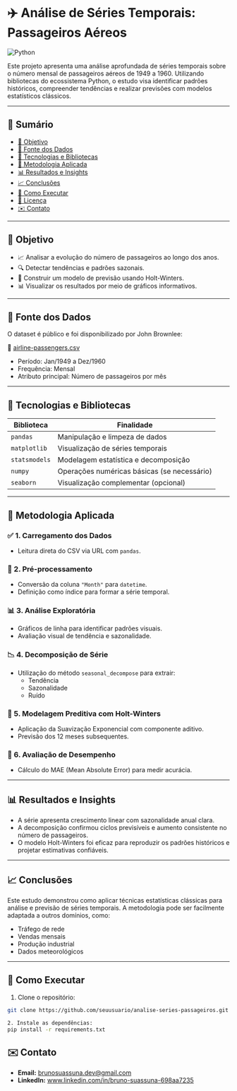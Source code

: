 # ✈️ Análise de Séries Temporais: Passageiros Aéreos

![Python](https://img.shields.io/badge/Python-3.x-blue?style=flat-square&logo=python)

Este projeto apresenta uma análise aprofundada de séries temporais sobre o número mensal de passageiros aéreos de 1949 a 1960. Utilizando bibliotecas do ecossistema Python, o estudo visa identificar padrões históricos, compreender tendências e realizar previsões com modelos estatísticos clássicos.

---

## 📌 Sumário

- [🎯 Objetivo](#-objetivo)
- [📁 Fonte dos Dados](#-fonte-dos-dados)
- [🧰 Tecnologias e Bibliotecas](#-tecnologias-e-bibliotecas)
- [🧠 Metodologia Aplicada](#-metodologia-aplicada)
- [📊 Resultados e Insights](#-resultados-e-insights)
- [📈 Conclusões](#-conclusões)
- [🚀 Como Executar](#-como-executar)
- [📜 Licença](#-licença)
- [✉️ Contato](#-contato)

---

## 🎯 Objetivo

- 📈 Analisar a evolução do número de passageiros ao longo dos anos.
- 🔍 Detectar tendências e padrões sazonais.
- 🤖 Construir um modelo de previsão usando Holt-Winters.
- 📊 Visualizar os resultados por meio de gráficos informativos.

---

## 📁 Fonte dos Dados

O dataset é público e foi disponibilizado por John Brownlee:

📄 [airline-passengers.csv](https://raw.githubusercontent.com/jbrownlee/Datasets/master/airline-passengers.csv)

- Período: Jan/1949 a Dez/1960  
- Frequência: Mensal  
- Atributo principal: Número de passageiros por mês

---

## 🧰 Tecnologias e Bibliotecas

| Biblioteca      | Finalidade                                |
|-----------------|--------------------------------------------|
| `pandas`        | Manipulação e limpeza de dados             |
| `matplotlib`    | Visualização de séries temporais           |
| `statsmodels`   | Modelagem estatística e decomposição       |
| `numpy`         | Operações numéricas básicas (se necessário) |
| `seaborn`       | Visualização complementar (opcional)       |

---

## 🧠 Metodologia Aplicada

### ✅ 1. Carregamento dos Dados
- Leitura direta do CSV via URL com `pandas`.

### 🔧 2. Pré-processamento
- Conversão da coluna `"Month"` para `datetime`.
- Definição como índice para formar a série temporal.

### 📊 3. Análise Exploratória
- Gráficos de linha para identificar padrões visuais.
- Avaliação visual de tendência e sazonalidade.

### 📉 4. Decomposição de Série
- Utilização do método `seasonal_decompose` para extrair:
  - Tendência
  - Sazonalidade
  - Ruído

### 🔮 5. Modelagem Preditiva com Holt-Winters
- Aplicação da Suavização Exponencial com componente aditivo.
- Previsão dos 12 meses subsequentes.

### 📏 6. Avaliação de Desempenho
- Cálculo do MAE (Mean Absolute Error) para medir acurácia.

---

## 📊 Resultados e Insights

- A série apresenta crescimento linear com sazonalidade anual clara.
- A decomposição confirmou ciclos previsíveis e aumento consistente no número de passageiros.
- O modelo Holt-Winters foi eficaz para reproduzir os padrões históricos e projetar estimativas confiáveis.

---

## 📈 Conclusões

Este estudo demonstrou como aplicar técnicas estatísticas clássicas para análise e previsão de séries temporais. A metodologia pode ser facilmente adaptada a outros domínios, como:

- Tráfego de rede
- Vendas mensais
- Produção industrial
- Dados meteorológicos

---

## 🚀 Como Executar

1. Clone o repositório:
```bash
git clone https://github.com/seuusuario/analise-series-passageiros.git

2. Instale as dependências:
pip install -r requirements.txt
```

## ✉️ Contato
- **Email:** brunosuassuna.dev@gmail.com
- **LinkedIn:** www.linkedin.com/in/bruno-suassuna-698aa7235


